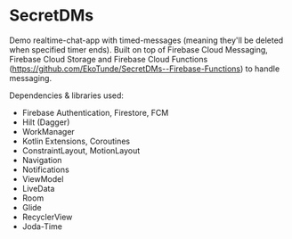 # SecretDMs

Demo realtime-chat-app with timed-messages (meaning they'll be deleted when specified timer ends). Built on top of Firebase Cloud Messaging, Firebase Cloud Storage and Firebase Cloud Functions (https://github.com/EkoTunde/SecretDMs--Firebase-Functions) to handle messaging.

Dependencies & libraries used:
* Firebase Authentication, Firestore, FCM
* Hilt (Dagger)
* WorkManager
* Kotlin Extensions, Coroutines
* ConstraintLayout, MotionLayout
* Navigation
* Notifications
* ViewModel
* LiveData
* Room
* Glide
* RecyclerView
* Joda-Time
